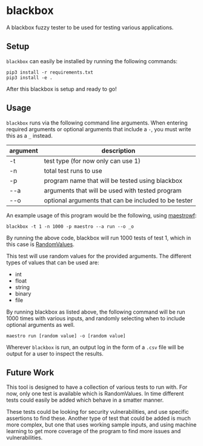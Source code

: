 # blackbox

A blackbox fuzzy tester to be used for testing various applications.

## Setup

`blackbox` can easily be installed by running the following commands:

```
pip3 install -r requirements.txt
pip3 install -e .
```

After this blackbox is setup and ready to go!

## Usage

`blackbox` runs via the following command line arguments. When entering required arguments or optional arguments that include a `-`, you must write this as a `_` instead.

| argument  | description                                           |
|-----------| ------------------------------------------------------|
| -t        | test type (for now only can use 1)                    |
| -n        | total test runs to use                                |
| -p        | program name that will be tested using blackbox       |
| --a       | arguments that will be used with tested program       |
| --o       | optional arguments that can be included to be tester  |

An example usage of this program would be the following, using [maestrowf](https://github.com/LLNL/maestrowf):

`blackbox -t 1 -n 1000 -p maestro --a run --o _o`

By running the above code, blackbox will run 1000 tests of test 1, which in this case is [RandomValues](/source/fuzzytests/randomvalues/). 

This test will use random values for the provided arguments. The different types of values that can be used are:

- int
- float
- string
- binary
- file

By running blackbox as listed above, the following command will be run 1000 times with various inputs, and randomly selecting when to include optional arguments as well.

`maestro run [random value] -o [random value]`

Wherever `blackbox` is run, an output log in the form of a `.csv` file will be output for a user to inspect the results.

## Future Work

This tool is designed to have a collection of various tests to run with. For now, only one test is available which is RandomValues. In time different tests could easily be added which behave in a smatter manner. 


These tests could be looking for security vulnerabilities, and use specific assertions to find these. Another type of test that could be added is much more complex, but one that uses working sample inputs, and using machine learning to get more coverage of the program to find more issues and vulnerabilities.

